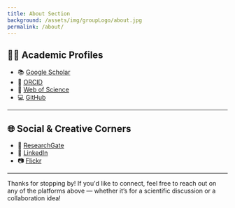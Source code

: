```yaml
---
title: About Section
background: /assets/img/groupLogo/about.jpg
permalink: /about/
---
```


## 👩‍🔬 Academic Profiles
- 📚 [Google Scholar](https://scholar.google.com/citations?user=3TM3Aj0AAAAJ&hl=en)  
- 🧬 [ORCID](https://orcid.org/0000-0003-4067-7123)  
- 🧠 [Web of Science](https://www.webofscience.com/wos/author/record/LNP-4655-2024)  
- 💻 [GitHub](https://github.com/sfragkoul)  

---

## 🌐 Social & Creative Corners
- 🧪 [ResearchGate](https://www.researchgate.net/profile/Styliani-Christina-Fragkouli)  
- 💼 [LinkedIn](https://www.linkedin.com/in/sfragkoul/)  
- 📷 [Flickr](https://www.flickr.com/photos/stellaphysics/)  

---

Thanks for stopping by! If you'd like to connect, feel free to reach out on any of the platforms above — whether it’s for a scientific discussion or a collaboration idea!
